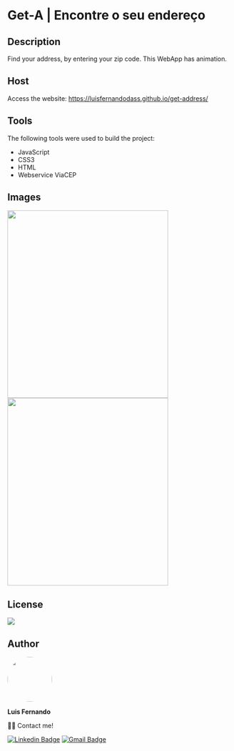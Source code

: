 # Get-A | Encontre o seu endereço

## Description

Find your address, by entering your zip code. This WebApp has animation.

## Host

Access the website: https://luisfernandodass.github.io/get-address/
 
## Tools

The following tools were used to build the project:

- JavaScript
- CSS3
- HTML
- Webservice ViaCEP

## Images

<img src="https://user-images.githubusercontent.com/67171626/132931525-60d13801-0aa5-483d-b778-3a4c8e6da966.png" width="360px" height="420px"/> <img src="https://user-images.githubusercontent.com/67171626/132931529-ab8b7289-f37b-4354-9f80-632fdc733ec7.png" width="360px" height="420px"/>

## License
<img src="https://img.shields.io/github/license/luisfernandodass/get-address"/>

## Author

 <img style="border-radius: 50%;" src="https://avatars.githubusercontent.com/u/67171626?s=460&u=609fc063322b859752a5675bd4e17657e650a389&v=4" width="100px;" alt=""/>
 
 <b>Luis Fernando</b>
 
👋🏽 Contact me!

[![Linkedin Badge](https://img.shields.io/badge/-Luis-blue?style=flat-square&logo=Linkedin&logoColor=white&link=https://www.linkedin.com/in/luisfernando/)](https://www.linkedin.com/in/luisfernando/) 
[![Gmail Badge](https://img.shields.io/badge/-luisfernandodass@gmail.com-c14438?style=flat-square&logo=Gmail&logoColor=white&link=mailto:luisfernandodass@gmail.com)](mailto:luisfernandodass@gmail.com)

